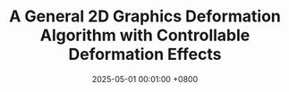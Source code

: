 ---
title:          "A General 2D Graphics Deformation Algorithm with Controllable Deformation Effects"
date:           2025-05-01 00:01:00 +0800
selected:       true
pub:            "Journal of Computer-Aided Design and Computer Graphics (in Chinese)"
pub_date:       "2025"
# abstract: >-
cover:          /assets/images/covers/2DGraphicsDeformation.jpg
authors:
- Zhonghao Cao
- Pengfei Xu#
- Hui Huang
links:
  # Paper: 
  # Project: 
---